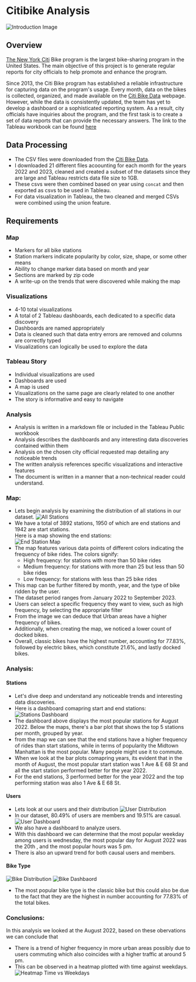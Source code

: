# Citibike Analysis
![Introduction Image](./images/citi-bike-station-bikes.jpg)  
## Overview  
[The New York Citi](https://en.wikipedia.org/wiki/Citi_Bike) Bike program is the largest bike-sharing program in the United States. The main objective of this project is to generate regular reports for city officials to help promote and enhance the program.

Since 2013, the Citi Bike program has established a reliable infrastructure for capturing data on the program's usage. Every month, data on the bikes is collected, organized, and made available on the [Citi Bike Data](https://citibikenyc.com/system-data) webpage. However, while the data is consistently updated, the team has yet to develop a dashboard or a sophisticated reporting system. As a result, city officials have inquiries about the program, and the first task is to create a set of data reports that can provide the necessary answers.
The link to the Tableau workbook can  be found [here](https://public.tableau.com/views/2022_2023_citibike/Citibike-Analysis?:language=en-US&publish=yes&:display_count=n&:origin=viz_share_link)  


## Data Processing
- The CSV files were downloaded from the [Citi Bike Data](https://s3.amazonaws.com/tripdata/index.html).
- I downloaded 21 different files acoounting for each month for the years 2022 and 2023, cleaned and created a subset of the datasets since they are large and Tableau restricts data file size to 1GB. 
- These csvs were then combined based on year using `concat` and then exported as csvs to be used in Tableau.
- For data visualization in Tableau, the two cleaned and merged CSVs were combined using the union feature.


## Requirements
### Map 
- Markers for all bike stations
- Station markers indicate popularity by color, size, shape, or some other means
- Ability to change marker data based on month and year
- Sections are marked by zip code
- A write-up on the trends that were discovered while making the map
### Visualizations 
- 4-10 total visualizations
- A total of 2 Tableau dashboards, each dedicated to a specific data discovery
- Dashboards are named appropriately
- Data is cleaned such that data entry errors are removed and columns are correctly typed
- Visualizations can logically be used to explore the data
### Tableau Story 
- Individual visualizations are used
- Dashboards are used
- A map is used
- Visualizations on the same page are clearly related to one another
- The story is informative and easy to navigate
### Analysis 
- Analysis is written in a markdown file or included in the Tableau Public workbook
- Analysis describes the dashboards and any interesting data discoveries contained within them
- Analysis on the chosen city official requested map detailing any noticeable trends
- The written analysis references specific visualizations and interactive features
- The document is written in a manner that a non-technical reader could understand.  

### Map:
- Lets begin analysis by examining the distribution  of all stations in our dataset.
![All Stations](./images/stations.png)   
- We have a total of 3892 stations, 1950 of which are end stations and 1942 are start stations.    
Here is a map showing the end stations:   
![End Station Map](./images/end_station_map.png)
-  The map features various data points of different colors indicating the frequency of bike rides. The colors signify:
    - High frequency: for stations with more than 50 bike rides
    - Medium frequency: for stations with more than 25 but less than 50 bike rides
    - Low frequency: for stations with less than 25 bike rides
- This map can be further filtered by month, year, and the type of bike ridden by the user.
- The dataset period ranges from January 2022 to September 2023.
- Users can select a specific frequency they want to view, such as high frequency, by selecting the appropriate filter
- From the image we can deduce that Urban areas have a higher frequency of bikes.
- Additionally, when creating the map, we noticed a lower count of docked bikes.  
- Overall, classic bikes have the highest number, accounting for 77.83%, followed by electric bikes, which constitute 21.6%, and lastly docked bikes.  

### Analysis:
#### Stations
- Let's dive deep and understand any noticeable trends and interesting data discoveries.  
- Here is a dashboard comapring start and end stations:
    ![Stations Dashboard](./images/StationsDashboard.png)  
- The dashboard above displays the most popular stations for August 2022. Below the maps, there's a bar plot that shows the top 5 stations per month, grouped by year.
- from the map we can see that the end stations have a higher frequency of rides than start stations, while in terms of popularity the Midtown Manhattan is the most popular. Many people might use it to commute. 
- When we look at the bar plots comapring years, its evident that in the month of August, the most popular start station was 1 Ave & E 68 St and all the start station performed better for the year 2022.
- For the end stations, 3 performed better for the year 2022 and the top performing station was also 1 Ave & E 68 St.
#### Users
- Lets look at our users and their distribution
![User Distribution](./images/userdistribution.png)
- In our dataset, 80.49% of users are members and 19.51% are casual.
![User Dashboard](./images/userdashboard.png)
- We also have a dashboard to analyze users.
- With this dashboard we can determine that the most popular weekday among users is wednesday, the most popular day for August 2022 was the 20th , and the most popular hours was 5 pm.
- There is also an upward trend for both causal users and members.
#### Bike Type
![Bike Distribution](./images/bikedustribution.png)
![Bike Dashbaord](./images/bikedashbaord.png)
- The most popular bike type is the classic bike but this could also be due to the fact that they are the highest in number accounting for 77.83% of the total bikes.

### Conclusions:
In this analysis we looked at the August 2022, based on these obervations we can conclude that
- There is a trend of higher frequency in more urban areas possibly due to users commuting which also coincides with a higher traffic at around 5 pm.
- This can be observed in a heatmap plotted with time against weekdays.
![Heatmap Time vs Weekdays](./images/heatmap.png)